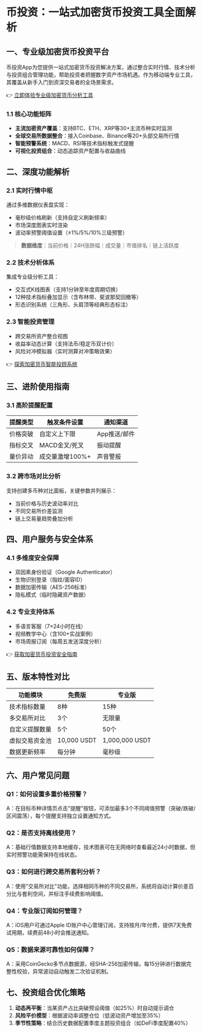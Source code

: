 # 币投资：一站式加密货币投资工具全面解析

## 一、专业级加密货币投资平台

币投资App为您提供一站式加密货币投资解决方案，通过整合实时行情、技术分析与投资组合管理功能，帮助投资者把握数字资产市场机遇。作为移动端专业工具，其覆盖从新手入门到资深交易者的全场景需求。

👉 [立即体验专业级加密货币分析工具](https://bit.ly/okx_welcome)

### 1.1 核心功能矩阵
- **主流加密资产覆盖**：支持BTC、ETH、XRP等30+主流币种实时监测
- **全球交易所数据整合**：接入Coinbase、Binance等20+头部交易所行情
- **智能预警系统**：MACD、RSI等技术指标触发式提醒
- **可视化投资组合**：动态追踪资产配置与收益曲线

## 二、深度功能解析

### 2.1 实时行情中枢
通过多维数据仪表盘实现：
- 毫秒级价格刷新（支持自定义刷新频率）
- 市场深度图表实时渲染
- 波动率预警阈值设置（±1%/5%/10%三级预警）

> **数据维度**：当前价格｜24H涨跌幅｜成交量｜市值排名｜链上活跃度

### 2.2 技术分析体系
集成专业级分析工具：
- 交互式K线图表（支持1分钟至年度周期切换）
- 12种技术指标叠加显示（含布林带、斐波那契回撤等）
- 形态识别系统（三角形、头肩顶等经典形态标注）

### 2.3 智能投资管理
- 跨交易所资产整合视图
- 收益率动态计算（支持法币/稳定币双计价）
- 风险对冲模拟器（实时测算对冲策略效果）

👉 [探索加密货币智能投顾系统](https://bit.ly/okx_welcome)

## 三、进阶使用指南

### 3.1 高阶提醒配置
| 提醒类型       | 触发条件设置         | 通知渠道       |
|----------------|----------------------|----------------|
| 价格突破       | 自定义上下限         | App推送/邮件   |
| 指标交叉       | MACD金叉/死叉       | 振动提醒       |
| 量价异动       | 成交量激增100%+      | 声音警报       |

### 3.2 跨市场对比分析
支持创建多币种对比面板，关键参数并列展示：
- 当前价格与历史波动率对比
- 不同交易所价差监测
- 链上交易量趋势叠加分析

## 四、用户服务与安全体系

### 4.1 多维度安全保障
- 双因素身份验证（Google Authenticator）
- 生物识别登录（指纹/面容ID）
- 数据加密传输（AES-256标准）
- 隐私模式（临时隐藏资产数据）

### 4.2 专业支持体系
- 多语言客服（7×24小时在线）
- 视频教学中心（含100+实战案例）
- 市场周报订阅（每周五发送深度分析）

👉 [获取加密货币投资安全指南](https://bit.ly/okx_welcome)

## 五、版本特性对比

| 功能模块         | 免费版       | 专业版       |
|------------------|--------------|--------------|
| 技术指标数量     | 8种          | 15种         |
| 多交易所对比     | 3个          | 无限量       |
| 自定义提醒数量   | 5个         | 50个         |
| 虚拟交易资金池   | 10,000 USDT  | 1,000,000 USDT|
| 数据更新频率     | 每分钟       | 毫秒级       |

## 六、用户常见问题

### Q1：如何设置多重价格预警？
A：在目标币种详情页点击"提醒"按钮，可添加最多3个不同阈值预警（突破/跌破/区间震荡），每个提醒支持独立设置通知方式。

### Q2：是否支持离线使用？
A：基础行情数据支持本地缓存，技术图表可在无网络时查看最近24小时数据，但实时预警功能需保持在线状态。

### Q3：如何进行跨交易所套利分析？
A：使用"交易所对比"功能，选择相同币种的不同交易所，系统将自动计算价差百分比与套利空间，并标注手续费影响阈值。

### Q4：专业版订阅如何管理？
A：iOS用户可通过Apple ID账户中心管理订阅，支持按月/年付费，提供7天免费试用期，续费前48小时会推送通知。

### Q5：数据来源可靠性如何保障？
A：采用CoinGecko多节点数据源，经SHA-256加密传输，每15分钟进行数据完整性校验，异常波动自动触发二次验证机制。

## 七、投资组合优化策略

1. **动态再平衡**：当某资产占比突破预设阈值（如25%）时自动提示调仓
2. **风险平价模型**：根据波动率调整仓位（低波动资产增加至35%）
3. **季节性策略**：结合历史数据配置季度主题投资组合（如DeFi季度配置40%）
